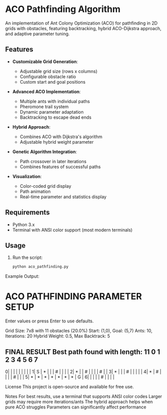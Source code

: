 # ACO Pathfinding Algorithm

An implementation of Ant Colony Optimization (ACO) for pathfinding in 2D grids with obstacles, featuring backtracking, hybrid ACO-Dijkstra approach, and adaptive parameter tuning.

## Features

- **Customizable Grid Generation**:
  - Adjustable grid size (rows x columns)
  - Configurable obstacle ratio
  - Custom start and goal positions

- **Advanced ACO Implementation**:
  - Multiple ants with individual paths
  - Pheromone trail system
  - Dynamic parameter adaptation
  - Backtracking to escape dead ends

- **Hybrid Approach**:
  - Combines ACO with Dijkstra's algorithm
  - Adjustable hybrid weight parameter

- **Genetic Algorithm Integration**:
  - Path crossover in later iterations
  - Combines features of successful paths

- **Visualization**:
  - Color-coded grid display
  - Path animation
  - Real-time parameter and statistics display

## Requirements

- Python 3.x
- Terminal with ANSI color support (most modern terminals)

## Usage

1. Run the script:
   ```bash
   python aco_pathfinding.py

Example Output:

ACO PATHFINDING PARAMETER SETUP
==================================================
Enter values or press Enter to use defaults.

Grid Size: 7x8 with 11 obstacles (20.0%)
Start: (1,0), Goal: (5,7)
Ants: 10, Iterations: 20
Hybrid Weight: 0.5, Max Backtrack: 5

FINAL RESULT
Best path found with length: 11
  0  1  2  3  4  5  6  7  
---------------------------
0|   |   |   |   |   |   |   |   |
1| S | * |   |   | # |   |   |   |
2| * |   | # |   |   |   | # |   |
3| * |   |   | # |   |   |   |   |
4| * | # |   |   |   | # |   |   |
5| * | * | * | * | * | * | * | G |
6|   |   |   |   | # |   |   |   |

License
This project is open-source and available for free use.

Notes
For best results, use a terminal that supports ANSI color codes
Larger grids may require more iterations/ants
The hybrid approach helps when pure ACO struggles
Parameters can significantly affect performance
